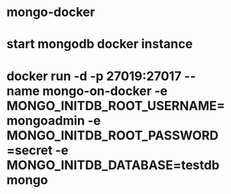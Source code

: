 # mongo-docker

# start mongodb docker instance
# docker run -d -p 27019:27017 --name mongo-on-docker -e MONGO_INITDB_ROOT_USERNAME=mongoadmin -e MONGO_INITDB_ROOT_PASSWORD=secret -e MONGO_INITDB_DATABASE=testdb mongo